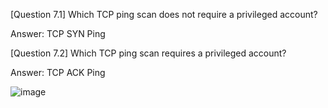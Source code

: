 [Question 7.1] Which TCP ping scan does not require a privileged account?

Answer: TCP SYN Ping

[Question 7.2] Which TCP ping scan requires a privileged account?

Answer: TCP ACK Ping

![image](https://github.com/user-attachments/assets/856b1e89-3ec8-440b-9c4a-8ddd7fd3c72a)
